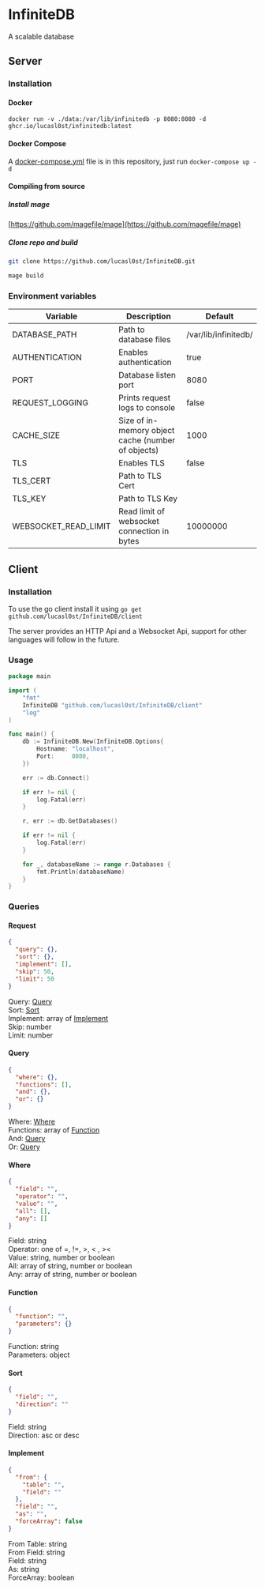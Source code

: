 # InfiniteDB

A scalable database

## Server

### Installation

#### Docker

`docker run -v ./data:/var/lib/infinitedb -p 8080:8080 -d ghcr.io/lucasl0st/infinitedb:latest`

#### Docker Compose

A [docker-compose.yml](docker-compose.yml) file is in this repository, just run `docker-compose up -d`

#### Compiling from source

##### Install mage
[https://github.com/magefile/mage](https://github.com/magefile/mage)

##### Clone repo and build

```bash
git clone https://github.com/lucasl0st/InfiniteDB.git

mage build
```

### Environment variables

| Variable             | Description                                        | Default              |
|----------------------|----------------------------------------------------|----------------------|
| DATABASE_PATH        | Path to database files                             | /var/lib/infinitedb/ |
| AUTHENTICATION       | Enables authentication                             | true                 |
| PORT                 | Database listen port                               | 8080                 |
| REQUEST_LOGGING      | Prints request logs to console                     | false                |
| CACHE_SIZE           | Size of in-memory object cache (number of objects) | 1000                 |
| TLS                  | Enables TLS                                        | false                |
| TLS_CERT             | Path to TLS Cert                                   |                      |
| TLS_KEY              | Path to TLS Key                                    |                      |
| WEBSOCKET_READ_LIMIT | Read limit of websocket connection in bytes        | 10000000             |

## Client

### Installation

To use the go client install it using 
`go get github.com/lucasl0st/InfiniteDB/client`

The server provides an HTTP Api and a Websocket Api, support for other languages will follow in the future.

### Usage

```go
package main

import (
	"fmt"
	InfiniteDB "github.com/lucasl0st/InfiniteDB/client"
	"log"
)

func main() {
	db := InfiniteDB.New(InfiniteDB.Options{
		Hostname: "localhost",
		Port:     8080,
	})

	err := db.Connect()

	if err != nil {
		log.Fatal(err)
	}

	r, err := db.GetDatabases()

	if err != nil {
		log.Fatal(err)
	}

	for _, databaseName := range r.Databases {
		fmt.Println(databaseName)
	}
}
```

### Queries

#### Request

```json
{
  "query": {},
  "sort": {},
  "implement": [],
  "skip": 50,
  "limit": 50
}
```

Query: [Query](#query)   
Sort: [Sort](#sort)   
Implement: array of [Implement](#implement)   
Skip: number   
Limit: number   


#### Query

```json
{
  "where": {},
  "functions": [],
  "and": {},
  "or": {}
}
```

Where: [Where](#where)   
Functions: array of [Function](#function)   
And: [Query](#query)   
Or: [Query](#query)   

#### Where

```json
{
  "field": "",
  "operator": "",
  "value": "",
  "all": [],
  "any": []
}
```

Field: string   
Operator: one of =, !=, >, < , ><   
Value: string, number or boolean   
All: array of string, number or boolean   
Any: array of string, number or boolean   

#### Function

```json
{
  "function": "",
  "parameters": {}
}
```

Function: string   
Parameters: object

#### Sort

```json
{
  "field": "",
  "direction": ""
}
```

Field: string   
Direction: asc or desc   

#### Implement

```json
{
  "from": {
    "table": "",
    "field": ""
  },
  "field": "",
  "as": "",
  "forceArray": false
}
```

From Table: string   
From Field: string   
Field: string   
As: string   
ForceArray: boolean   